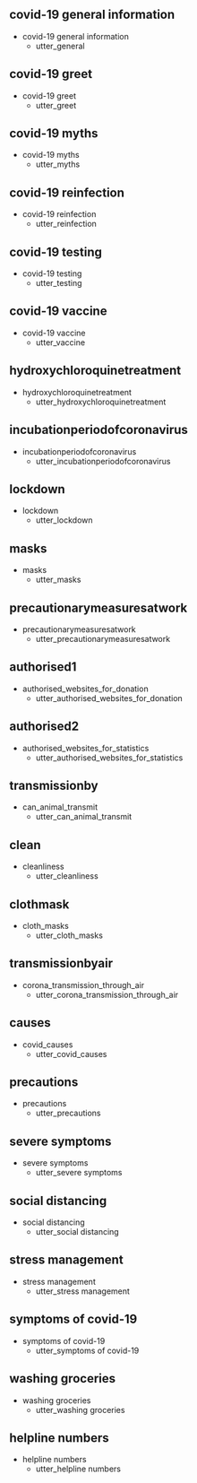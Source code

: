 ## covid-19 general information
* covid-19 general information
  - utter_general

## covid-19 greet
* covid-19 greet
  - utter_greet

## covid-19 myths
* covid-19 myths
  - utter_myths

## covid-19 reinfection
* covid-19 reinfection
  - utter_reinfection

## covid-19 testing
* covid-19 testing
  - utter_testing

## covid-19 vaccine
* covid-19 vaccine
  - utter_vaccine

## hydroxychloroquinetreatment
* hydroxychloroquinetreatment
  - utter_hydroxychloroquinetreatment

## incubationperiodofcoronavirus
* incubationperiodofcoronavirus
  - utter_incubationperiodofcoronavirus

## lockdown
* lockdown
  - utter_lockdown

## masks
* masks
  - utter_masks

## precautionarymeasuresatwork
* precautionarymeasuresatwork
  - utter_precautionarymeasuresatwork

## authorised1
* authorised_websites_for_donation
  - utter_authorised_websites_for_donation

## authorised2
* authorised_websites_for_statistics
  - utter_authorised_websites_for_statistics

## transmissionby
* can_animal_transmit
  - utter_can_animal_transmit

## clean
* cleanliness
  - utter_cleanliness

## clothmask
* cloth_masks
  - utter_cloth_masks

## transmissionbyair
* corona_transmission_through_air
  - utter_corona_transmission_through_air

## causes
* covid_causes
  - utter_covid_causes

## precautions
* precautions
  - utter_precautions

## severe symptoms
* severe symptoms
  - utter_severe symptoms

## social distancing
* social distancing
  - utter_social distancing

## stress management
* stress management
  - utter_stress management

## symptoms of covid-19
* symptoms of covid-19
  - utter_symptoms of covid-19

## washing groceries
* washing groceries
  - utter_washing groceries

## helpline numbers
* helpline numbers
  - utter_helpline numbers


